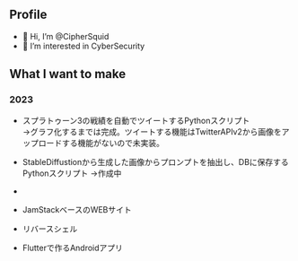 ## Profile
- 👋 Hi, I’m @CipherSquid
- 👀 I’m interested in CyberSecurity


## What I want to make

### 2023
- スプラトゥーン3の戦績を自動でツイートするPythonスクリプト<br>
→グラフ化するまでは完成。ツイートする機能はTwitterAPIv2から画像をアップロードする機能がないので未実装。

- StableDiffustionから生成した画像からプロンプトを抽出し、DBに保存するPythonスクリプト
→作成中

- 

- JamStackベースのWEBサイト
- リバースシェル
- Flutterで作るAndroidアプリ


<!---
CipherSquid/CipherSquid is a ✨ special ✨ repository because its `README.md` (this file) appears on your GitHub profile.
You can click the Preview link to take a look at your changes.
--->
